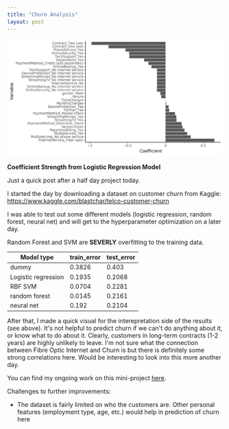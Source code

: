 ```yaml
---
title: "Churn Analysis"
layout: post
---
```


![](../images/LogRegr_Coefficients.png)

**Coefficient Strength from Logistic Regression Model**

Just a quick post after a half day project today. 




I started the day by downloading a dataset on customer churn from Kaggle:
https://www.kaggle.com/blastchar/telco-customer-churn

  
I was able to test out some different models (logistic regression, random forest, neural net) and will get to the hyperparameter optimization on a later day. 
  
Random Forest and SVM are **SEVERLY** overfitting to the training data. 


| **Model type**        | **train_error** | **test_error** |
|---------------------|-------------|------------|
| dummy               | 0.3826      | 0.403      |
| Logistic regression | 0.1935      | 0.2068     |
| RBF SVM             | 0.0704      | 0.2281     |
| random forest       | 0.0145      | 0.2161     |
| neural net          | 0.192       | 0.2104     |


   
After that, I made a quick visual for the interepretation side of the results (see above). It's not helpful to predict churn if we can't do anything about it, or know what to do about it. Clearly, customers in long-term contracts (1-2 years) are highly unlikely to leave. I'm not sure what the connection between Fibre Optic Internet and Churn is but there is definitely some strong correlations here. Would be interesting to look into this more another day.

You can find my ongoing work on this mini-project  [here](https://github.com/timcashion/churn_analysis). 

Challenges to further improvements:
- The dataset is fairly limited on who the customers are. Other personal features (employment type, age, etc.) would help in prediction of churn here

